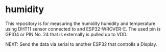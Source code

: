 # humidity
This repository is for measuring the humidity humidity and temperature using DHT11 sensor connected to and ESP32-WROVER-E.
The used pin is GPIO4 or PIN No. 24 that is externally is pulled up to VDD.

NEXT:
Send the data via serial to another ESP32 that controlls a Display.
